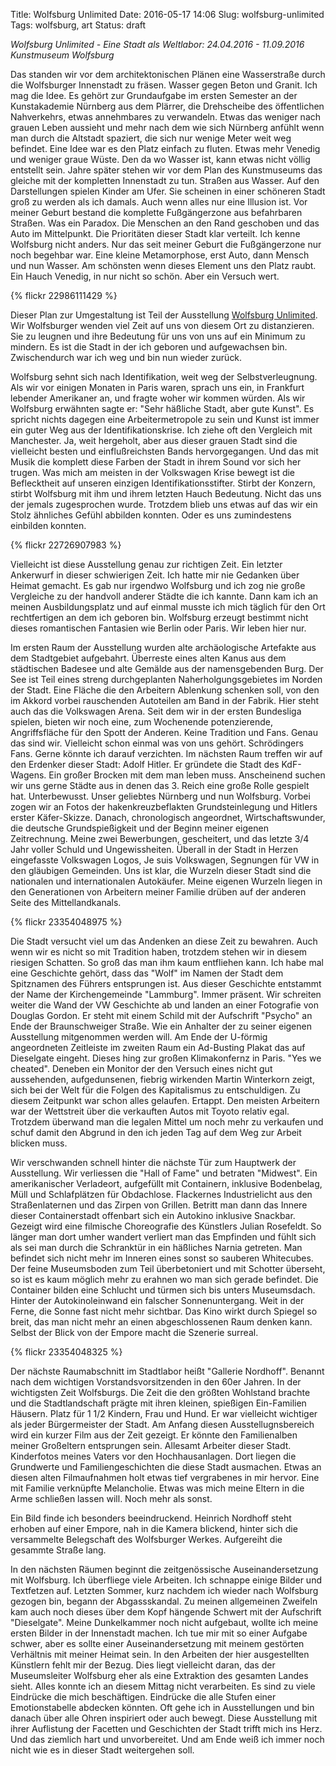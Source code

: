 Title: Wolfsburg Unlimited
Date: 2016-05-17 14:06
Slug: wolfsburg-unlimited
Tags: wolfsburg, art
Status: draft

_Wolfsburg Unlimited - Eine Stadt als Weltlabor: 24.04.2016 - 11.09.2016 Kunstmuseum Wolfsburg_

Das standen wir vor dem architektonischen Plänen eine Wasserstraße durch die Wolfsburger Innenstadt zu fräsen. Wasser gegen Beton und Granit. Ich mag die Idee. Es gehört zur Grundaufgabe im ersten Semester an der Kunstakademie Nürnberg aus dem Plärrer, die Drehscheibe des öffentlichen Nahverkehrs, etwas annehmbares zu verwandeln. Etwas das weniger nach grauen Leben aussieht und mehr nach dem wie sich Nürnberg anfühlt wenn man durch die Altstadt spaziert, die sich nur wenige Meter weit weg befindet. Eine Idee war es den Platz einfach zu fluten. Etwas mehr Venedig und weniger graue Wüste. Den da wo Wasser ist, kann etwas nicht völlig entstellt sein. Jahre später stehen wir vor dem Plan des Kunstmuseums das gleiche mit der kompletten Innenstadt zu tun. Straßen aus Wasser. Auf den Darstellungen spielen Kinder am Ufer. Sie scheinen in einer schöneren Stadt groß zu werden als ich damals. Auch wenn alles nur eine Illusion ist. Vor meiner Geburt bestand die komplette Fußgängerzone aus befahrbaren Straßen. Was ein Paradox. Die Menschen an den Rand geschoben und das Auto im Mittelpunkt. Die Prioritäten dieser Stadt klar verteilt. Ich kenne Wolfsburg nicht anders. Nur das seit meiner Geburt die Fußgängerzone nur noch begehbar war. Eine kleine Metamorphose, erst Auto, dann Mensch und nun Wasser. Am schönsten wenn dieses Element uns den Platz raubt. Ein Hauch Venedig, in nur nicht so schön. Aber ein Versuch wert.

{% flickr 22986111429 %}

Dieser Plan zur Umgestaltung ist Teil der Ausstellung [Wolfsburg Unlimited](http://www.kunstmuseum-wolfsburg.de/ausstellungen/wolfsburg-unlimited-eine-stadt-als-weltlabor/). Wir Wolfsburger wenden viel Zeit auf uns von diesem Ort zu distanzieren. Sie zu leugnen und ihre Bedeutung für uns von uns auf ein Minimum zu mindern. Es ist die Stadt in der ich geboren und aufgewachsen bin. Zwischendurch war ich weg und bin nun wieder zurück.

Wolfsburg sehnt sich nach Identifikation, weit weg der Selbstverleugnung. Als wir vor einigen Monaten in Paris waren, sprach uns ein, in Frankfurt lebender Amerikaner an, und fragte woher wir kommen würden. Als wir Wolfsburg erwähnten sagte er: "Sehr häßliche Stadt, aber gute Kunst". Es spricht nichts dagegen eine Arbeitermetropole zu sein und Kunst ist immer ein guter Weg aus der Identifikationskrise. Ich ziehe oft den Vergleich mit Manchester. Ja, weit hergeholt, aber aus dieser grauen Stadt sind die vielleicht besten und einflußreichsten Bands hervorgegangen. Und das mit Musik die komplett diese Farben der Stadt in ihrem Sound vor sich her trugen. Was mich am meisten in der Volkswagen Krise bewegt ist die Beflecktheit auf unseren einzigen Identifikationsstifter. Stirbt der Konzern, stirbt Wolfsburg mit ihm und ihrem letzten Hauch Bedeutung. Nicht das uns der jemals zugesprochen wurde. Trotzdem blieb uns etwas auf das wir ein Stolz ähnliches Gefühl abbilden konnten. Oder es uns zumindestens einbilden konnten.

{% flickr 22726907983 %}

Vielleicht ist diese Ausstellung genau zur richtigen Zeit. Ein letzter Ankerwurf in dieser schwierigen Zeit. Ich hatte mir nie Gedanken über Heimat gemacht. Es gab nur irgendwo Wolfsburg und ich zog nie große Vergleiche zu der handvoll anderer Städte die ich kannte. Dann kam ich an meinen Ausbildungsplatz und auf einmal musste ich mich täglich für den Ort rechtfertigen an dem ich geboren bin. Wolfsburg erzeugt bestimmt nicht dieses romantischen Fantasien wie Berlin oder Paris. Wir leben hier nur.

Im ersten Raum der Ausstellung wurden alte archäologische Artefakte aus dem Stadtgebiet aufgebahrt. Überreste eines alten Kanus aus dem städtischen Badesee und alte Gemälde aus der namensgebenden Burg. Der See ist Teil eines streng durchgeplanten Naherholgungsgebietes im Norden der Stadt. Eine Fläche die den Arbeitern Ablenkung schenken soll, von den im Akkord vorbei rauschenden Autoteilen am Band in der Fabrik. Hier steht auch das die Volkswagen Arena. Seit dem wir in der ersten Bundesliga spielen, bieten wir noch eine, zum Wochenende potenzierende, Angriffsfläche für den Spott der Anderen. Keine Tradition und Fans. Genau das sind wir. Vielleicht schon einmal was von uns gehört. Schrödingers Fans. Gerne könnte ich darauf verzichten. Im nächsten Raum treffen wir auf den Erdenker dieser Stadt: Adolf Hitler. Er gründete die Stadt des KdF-Wagens. Ein großer Brocken mit dem man leben muss. Anscheinend suchen wir uns gerne Städte aus in denen das 3. Reich eine große Rolle gespielt hat. Unterbewusst. Unser geliebtes Nürnberg und nun Wolfsburg. Vorbei zogen wir an Fotos der hakenkreuzbeflakten Grundsteinlegung und Hitlers erster Käfer-Skizze. Danach, chronologisch angeordnet, Wirtschaftswunder, die deutsche Grundspießigkeit und der Beginn meiner eigenen Zeitrechnung. Meine zwei Bewerbungen, gescheitert, und das letzte 3/4 Jahr voller Schuld und Ungewissheiten. Überall in der Stadt in Herzen eingefasste Volkswagen Logos, Je suis Volkswagen, Segnungen für VW in den gläubigen Gemeinden. Uns ist klar, die Wurzeln dieser Stadt sind die nationalen und internationalen Autokäufer. Meine eigenen Wurzeln liegen in den Generationen von Arbeitern meiner Familie drüben auf der anderen Seite des Mittellandkanals.

{% flickr 23354048975 %}

Die Stadt versucht viel um das Andenken an diese Zeit zu bewahren. Auch wenn wir es nicht so mit Tradition haben, trotzdem stehen wir in diesem riesigen Schatten. So groß das man ihm kaum entfliehen kann. Ich habe mal eine Geschichte gehört, dass das "Wolf" im Namen der Stadt dem Spitznamen des Führers entsprungen ist. Aus dieser Geschichte entstammt der Name der Kirchengemeinde "Lammburg". Immer präsent. Wir schreiten weiter die Wand der VW Geschichte ab und landen an einer Fotografie von Douglas Gordon. Er steht mit einem Schild mit der Aufschrift "Psycho" an Ende der Braunschweiger Straße. Wie ein Anhalter der zu seiner eigenen Ausstellung mitgenommen werden will. Am Ende der U-förmig angeordneten Zeitleiste im zweiten Raum ein Ad-Busting Plakat das auf Dieselgate eingeht. Dieses hing zur großen Klimakonfernz in Paris. "Yes we cheated". Deneben ein Monitor der den Versuch eines nicht gut aussehenden, aufgedunsenen, fiebrig wirkenden Martin Winterkorn zeigt, sich bei der Welt für die Folgen des Kapitalismus zu entschuldigen. Zu diesem Zeitpunkt war schon alles gelaufen. Ertappt. Den meisten Arbeitern war der Wettstreit über die verkauften Autos mit Toyoto relativ egal. Trotzdem überwand man die legalen Mittel um noch mehr zu verkaufen und schuf damit den Abgrund in den ich jeden Tag auf dem Weg zur Arbeit blicken muss.

Wir verschwanden schnell hinter die nächste Tür zum Hauptwerk der Ausstellung. Wir verliessen die "Hall of Fame" und betraten "Midwest". Ein amerikanischer Verladeort, aufgefüllt mit Containern, inklusive Bodenbelag, Müll und Schlafplätzen für Obdachlose. Flackernes Industrielicht aus den Straßenlaternen und das Zirpen von Grillen. Betritt man dann das Innere dieser Containerstadt offenbart sich ein Autokino inklusive Snackbar. Gezeigt wird eine filmische Choreografie des Künstlers Julian Rosefeldt. So länger man dort umher wandert verliert man das Empfinden und fühlt sich als sei man durch die Schranktür in ein häßliches Narnia getreten. Man befindet sich nicht mehr im Inneren eines sonst so sauberen Whitecubes. Der feine Museumsboden zum Teil überbetoniert und mit Schotter überseht, so ist es kaum möglich mehr zu erahnen wo man sich gerade befindet. Die Container bilden eine Schlucht und türmen sich bis unters Museumsdach. Hinter der Autokinoleinwand ein falscher Sonnenuntergang. Weit in der Ferne, die Sonne fast nicht mehr sichtbar. Das Kino wirkt durch Spiegel so breit, das man nicht mehr an einen abgeschlossenen Raum denken kann. Selbst der Blick von der Empore macht die Szenerie surreal.

{% flickr 23354048325 %}

Der nächste Raumabschnitt im Stadtlabor heißt "Gallerie Nordhoff". Benannt nach dem wichtigen Vorstandsvorsitzenden in den 60er Jahren. In der wichtigsten Zeit Wolfsburgs. Die Zeit die den größten Wohlstand brachte und die Stadtlandschaft prägte mit ihren kleinen, spießigen Ein-Familien Häusern. Platz für 1 1/2 Kindern, Frau und Hund. Er war vielleicht wichtiger als jeder Bürgermeister der Stadt. Am Anfang diesen Ausstellugnsbereich wird ein kurzer Film aus der Zeit gezeigt. Er könnte den Familienalben meiner Großeltern entsprungen sein. Allesamt Arbeiter dieser Stadt. Kinderfotos meines Vaters vor den Hochhausanlagen. Dort liegen die Grundwerte und Familiengeschichten die diese Stadt ausmachen. Etwas an diesen alten Filmaufnahmen holt etwas tief vergrabenes in mir hervor. Eine mit Familie verknüpfte Melancholie. Etwas was mich meine Eltern in die Arme schließen lassen will. Noch mehr als sonst.

Ein Bild finde ich besonders beeindruckend. Heinrich Nordhoff steht erhoben auf einer Empore, nah in die Kamera blickend, hinter sich die versammelte Belegschaft des Wolfsburger Werkes. Aufgereiht die gesammte Straße lang.

In den nächsten Räumen beginnt die zeitgenössische Auseinandersetzung mit Wolfsburg. Ich überfliege viele Arbeiten. Ich schnappe einige Bilder und Textfetzen auf. Letzten Sommer, kurz nachdem ich wieder nach Wolfsburg gezogen bin, begann der Abgassskandal. Zu meinen allgemeinen Zweifeln kam auch noch dieses über dem Kopf hängende Schwert mit der Aufschrift "Dieselgate". Meine Dunkelkammer noch nicht aufgebaut, wollte ich meine ersten Bilder in der Innenstadt machen. Ich tue mir mit so einer Aufgabe schwer, aber es sollte einer Auseinandersetzung mit meinem gestörten Verhältnis mit meiner Heimat sein. In den Arbeiten der hier ausgestellten Künstlern fehlt mir der Bezug. Dies liegt vielleicht daran, das der Museumsleiter Wolfsburg eher als eine Extraktion des gesamten Landes sieht. Alles konnte ich an diesem Mittag nicht verarbeiten. Es sind zu viele Eindrücke die mich beschäftigen. Eindrücke die alle Stufen einer Emotionstabelle abdecken könnten. Oft gehe ich in Ausstellungen und bin danach über alle Ohren inspiriert oder auch bewegt. Diese Ausstellung mit ihrer Auflistung der Facetten und Geschichten der Stadt trifft mich ins Herz. Und das ziemlich hart und unvorbereitet. Und am Ende weiß ich immer noch nicht wie es in dieser Stadt weitergehen soll.
